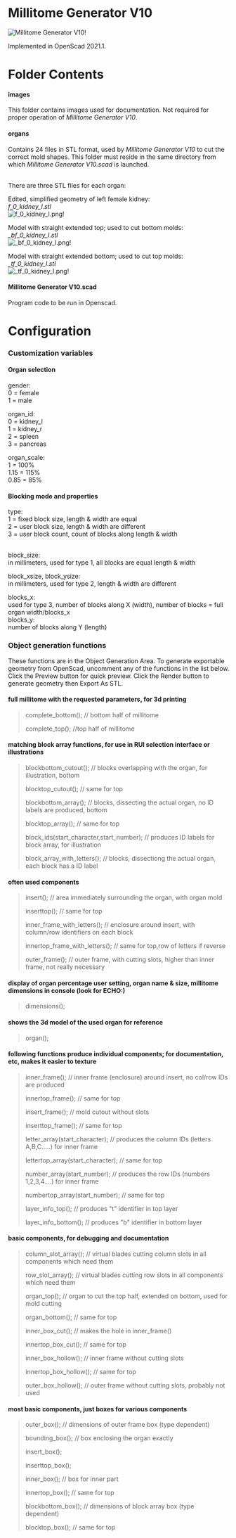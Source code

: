 # Millitome Generator V10

![Millitome Generator V10!](images/Millitome-Generator-V10.png "Millitome Generator V10")

Implemented in OpenScad 2021.1.<br>


# Folder Contents

<h4>images</h4>
This folder contains images used for documentation. Not required for proper operation of <em>Millitome Generator V10</em>.

<h4>organs</h4>
Contains 24 files in STL format, used by <em>Millitome Generator V10</em> to cut the correct mold shapes. This folder must reside in the same directory from which <em>Millitome Generator V10.scad </em> is launched.<br><br>

There are three STL files for each organ:

Edited, simplified geometry of left female kidney:<br>
<em>f_0_kidney_l.stl</em><br>
![f_0_kidney_l.png!](images/f_0_kidney_l.png "f_0_kidney_l.png")

Model with straight extended top; used to cut bottom molds:<br>
<em>_bf_0_kidney_l.stl</em><br>
![_bf_0_kidney_l.png!](images/_bf_0_kidney_l.png "_bf_0_kidney_l.png")

Model with straight extended bottom; used to cut top molds:<br>
<em>_tf_0_kidney_l.stl</em><br>
![_tf_0_kidney_l.png!](images/_tf_0_kidney_l.png "_tf_0_kidney_l.png")

<h4>Millitome Generator V10.scad</h4>
Program code to be run in Openscad.

# Configuration 

<h3>Customization variables</h3>
<h4>Organ selection</h4>

gender:<br> 
0 = female<br>
1 = male<br>

organ_id:<br>
0 = kidney_l<br>
1 = kidney_r<br>
2 = spleen<br>
3 = pancreas<br>

organ_scale:<br>
1 = 100%<br>
1.15 = 115%<br>
0.85 = 85%<br>

<h4>Blocking mode and properties</h4>
type:<br>
1 = fixed block size, length & width are equal<br>
2 = user block size, length & width are different<br>
3 = user block count, count of blocks along length & width<br><br>

block_size:<br>
in millimeters, used for type 1, all blocks are equal length & width<br>

block_xsize, block_ysize:<br>
in millimeters, used for type 2, length & width are different<br>

blocks_x:<br>
used for type 3, number of blocks along X (width), number of blocks = full organ width/blocks_x<br>
blocks_y:<br>
number of blocks along Y (length)<br>

<h3>Object generation functions</h3>

These functions are in the Object Generation Area. To generate exportable geometry from OpenScad, uncomment any of the functions in the list below. Click the Preview button for quick preview. Click the Render button to generate geometry then Export As STL.<br>

<h4>full millitome with the requested parameters, for 3d printing</h4>

> complete_bottom();  // bottom half of millitome
> 
> complete_top();   //top half of millitome

<h4>matching block array functions, for use in RUI selection interface or illustrations</h4>

> blockbottom_cutout();    // blocks overlapping with the organ, for illustration, bottom
> 
> blocktop_cutout();    // same for top
> 
> blockbottom_array();    // blocks, dissecting the actual organ, no ID labels are produced, bottom
> 
> blocktop_array();    // same for top  
> 
> block_ids(start_character,start_number);    // produces ID labels for block array, for illustration
> 
> block_array_with_letters();    // blocks, dissectiong the actual organ, each block has a ID label


<h4>often used components</h4>

> insert();    // area immediately surrounding the organ, with organ mold
> 
> inserttop();    // same for top
> 
> inner_frame_with_letters();    // enclosure around insert, with column/row identifiers on each block
> 
> innertop_frame_with_letters();    // same for top,row of letters if reverse
>
> outer_frame();    // outer frame, with cutting slots, higher than inner frame, not really necessary


<h4>display of organ percentage user setting, organ name & size, millitome dimensions in console (look for ECHO:)</h4>

> dimensions(); 

<h4>shows the 3d model of the used organ for reference</h4>

> organ();


<h4>following functions produce individual components; for documentation, etc, makes it easier to texture</h4>

> inner_frame();    // inner frame (enclosure) around insert, no col/row IDs are produced
> 
> innertop_frame();    // same for top
> 
> insert_frame();    // mold cutout without slots
> 
> inserttop_frame();    // same for top
> 
> letter_array(start_character);    // produces the column IDs (letters A,B,C.....) for inner frame
> 
> lettertop_array(start_character);    // same for top
> 
> number_array(start_number);    // produces the row IDs (numbers 1,2,3,4....) for inner frame
> 
> numbertop_array(start_number);    // same for top
> 
> layer_info_top();    // produces "t" identifier in top layer
> 
> layer_info_bottom();    // produces "b" identifier in bottom layer


<h4>basic components, for debugging and documentation</h4>

> column_slot_array();    // virtual blades cutting column slots in all components which need them
> 
> row_slot_array();    // virtual blades cutting row slots in all components which need them
> 
> organ_top();    // organ to cut the top half, extended on bottom, used for mold cutting
> 
> organ_bottom();    // same for top
> 
> inner_box_cut();    // makes the hole in inner_frame()
> 
> innertop_box_cut();    // same for top
> 
> inner_box_hollow();    // inner frame without cutting slots
> 
> innertop_box_hollow();    // same for top
> 
> outer_box_hollow();    // outer frame without cutting slots, probably not used

<h4>most basic components, just boxes for various components</h4>

> outer_box();    // dimensions of outer frame box (type dependent)
> 
> bounding_box();    // box enclosing the organ exactly
> 
> insert_box();
> 
> inserttop_box();
> 
> inner_box();    // box for inner part
> 
> innertop_box();    // same for top
> 
> blockbottom_box();    // dimensions of block array box (type dependent)
> 
> blocktop_box();    // same for top
